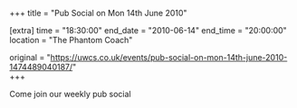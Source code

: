 +++
title = "Pub Social on Mon 14th June 2010"

[extra]
time = "18:30:00"
end_date = "2010-06-14"
end_time = "20:00:00"
location = "The Phantom Coach"

original = "https://uwcs.co.uk/events/pub-social-on-mon-14th-june-2010-1474489040187/"    
+++

Come join our weekly pub social

